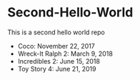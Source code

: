 # Second-Hello-World
This is a second hello world repo

* Coco: November 22, 2017
* Wreck-It Ralph 2: March 9, 2018
* Incredibles 2: June 15, 2018
* Toy Story 4: June 21, 2019
